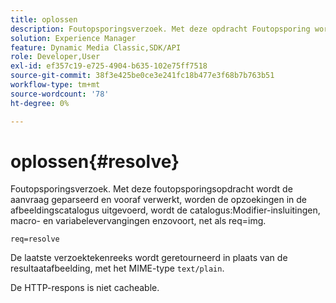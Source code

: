 ```yaml
---
title: oplossen
description: Foutopsporingsverzoek. Met deze opdracht Foutopsporing wordt de aanvraag geparseerd en vooraf verwerkt, worden de opzoekingen in de afbeeldingscatalogus, de opname van de catalogus, de macro- en variabelevervangingen enzovoort uitgevoerd, net als req=img.
solution: Experience Manager
feature: Dynamic Media Classic,SDK/API
role: Developer,User
exl-id: ef357c19-e725-4904-b635-102e75ff7518
source-git-commit: 38f3e425be0ce3e241fc18b477e3f68b7b763b51
workflow-type: tm+mt
source-wordcount: '78'
ht-degree: 0%

---
```


# oplossen{#resolve}

Foutopsporingsverzoek. Met deze foutopsporingsopdracht wordt de aanvraag geparseerd en vooraf verwerkt, worden de opzoekingen in de afbeeldingscatalogus uitgevoerd, wordt de catalogus:Modifier-insluitingen, macro- en variabelevervangingen enzovoort, net als req=img.

`req=resolve`

De laatste verzoektekenreeks wordt geretourneerd in plaats van de resultaatafbeelding, met het MIME-type `text/plain`.

De HTTP-respons is niet cacheable.
